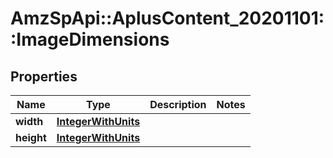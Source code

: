 # AmzSpApi::AplusContent_20201101::ImageDimensions

## Properties
Name | Type | Description | Notes
------------ | ------------- | ------------- | -------------
**width** | [**IntegerWithUnits**](IntegerWithUnits.md) |  | 
**height** | [**IntegerWithUnits**](IntegerWithUnits.md) |  | 

